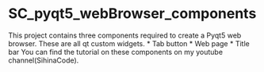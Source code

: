# SC_pyqt5_webBrowser_components
 This project contains three components required to create a Pyqt5 web browser. These are all qt custom widgets. 
      * Tab button 
      * Web page 
      * Title bar 
You can find the tutorial on these components on my youtube channel(SihinaCode).
